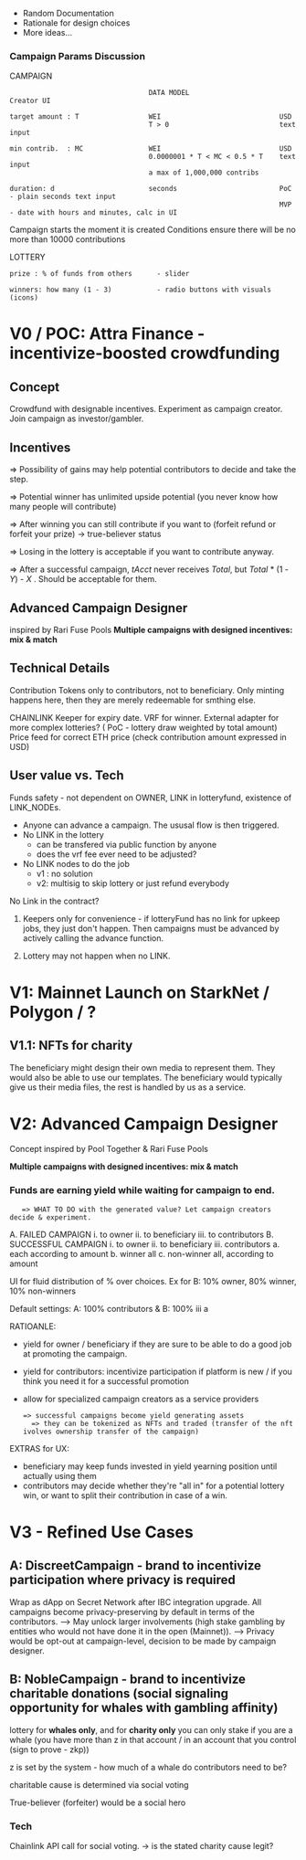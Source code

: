 - Random Documentation
- Rationale for design choices
- More ideas...


### Campaign Params Discussion

CAMPAIGN

                                      DATA MODEL                      Creator UI

    target amount : T                 WEI                             USD
                                      T > 0                           text input

    min contrib.  : MC                WEI                             USD
                                      0.0000001 * T < MC < 0.5 * T    text input
                                      a max of 1,000,000 contribs

    duration: d                       seconds                         PoC - plain seconds text input
                                                                      MVP - date with hours and minutes, calc in UI
                                    
Campaign starts the moment it is created
Conditions ensure there will be no more than 10000 contributions


LOTTERY

    prize : % of funds from others      - slider

    winners: how many (1 - 3)           - radio buttons with visuals (icons)


# V0 / POC: Attra Finance - incentivize-boosted crowdfunding

## Concept

Crowdfund with designable incentives.
Experiment as campaign creator.
Join campaign as investor/gambler.
## Incentives
=> Possibility of gains may help potential contributors to decide and take the step. 

=> Potential winner has unlimited upside potential (you never know how many people will contribute)

=> After winning you can still contribute if you want to (forfeit refund or forfeit your prize) 
  -> true-believer status

=> Losing in the lottery is acceptable if you want to contribute anyway.

=> After a successful campaign, *tAcct* never receives *Total*, but *Total* * (1 - *Y*) - *X* . Should be acceptable for them.

## Advanced Campaign Designer
inspired by Rari Fuse Pools
**Multiple campaigns with designed incentives: mix & match**

## Technical Details

Contribution Tokens only to contributors, not to beneficiary. Only minting happens here, then they are merely redeemable for smthing else.

CHAINLINK
Keeper for expiry date.
VRF for winner. 
External adapter for more complex lotteries? ( PoC - lottery draw weighted by total amount)
Price feed for correct ETH price (check contribution amount expressed in USD)

## User value vs. Tech

Funds safety - not dependent on OWNER, LINK in lotteryfund, existence of LINK_NODEs.

- Anyone can advance a campaign. The ususal flow is then triggered.
- No LINK in the lottery
  - can be transfered via public function by anyone
  - does the vrf fee ever need to be adjusted?
- No LINK nodes to do the job
  - v1 : no solution
  - v2: multisig to skip lottery or just refund everybody

No Link in the contract?

  1. Keepers only for convenience - if lotteryFund has no link for upkeep jobs, they just don't happen. Then campaigns must be advanced by actively calling the advance function.
     
  2. Lottery may not happen when no LINK.


# V1: Mainnet Launch on StarkNet / Polygon / ?

## V1.1: NFTs for charity
The beneficiary might design their own media to represent them. 
They would also be able to use our templates.
The beneficiary would typically give us their media files, the rest is
handled by us as a service.

# V2: Advanced Campaign Designer

Concept inspired by Pool Together & Rari Fuse Pools

**Multiple campaigns with designed incentives: mix & match**
### Funds are earning yield while waiting for campaign to end.
       => WHAT TO DO with the generated value? Let campaign creators decide & experiment.

  A. FAILED CAMPAIGN
    i. to owner
    ii. to beneficiary
    iii. to contributors
  B. SUCCESSFUL CAMPAIGN
    i. to owner
    ii. to beneficiary
    iii. contributors
      a. each according to amount
      b. winner all
      c. non-winner all, according to amount

UI for fluid distribution of % over choices. Ex for B: 10% owner, 80% winner, 10% non-winners

Default settings: A: 100% contributors & B: 100% iii a 

RATIOANLE: 
- yield for owner / beneficiary if they are sure to be able to do a good job at promoting the campaign.
- yield for contributors: incentivize participation if platform is new / if you think you need it for a successful promotion
- allow for specialized campaign creators as a service providers
  
      => successful campaigns become yield generating assets
        => they can be tokenized as NFTs and traded (transfer of the nft ivolves ownership transfer of the campaign) 

EXTRAS for UX:
- beneficiary may keep funds invested in yield yearning position until actually using them
- contributors may decide whether they're "all in" for a potential lottery win, or want to split their contribution in case of a win.


# V3 - Refined Use Cases
## A: DiscreetCampaign - brand to incentivize participation where privacy is required
Wrap as dApp on Secret Network after IBC integration upgrade. All campaigns become privacy-preserving by default in terms of
the contributors. 
--> May unlock larger involvements (high stake gambling by entities who would not have done it in the open (Mainnet)).
--> Privacy would be opt-out at campaign-level, decision to be made by campaign designer.

## B: NobleCampaign - brand to incentivize charitable donations (social signaling opportunity for whales with gambling affinity)
lottery for **whales only**, and for **charity only**
you can only stake if you are a whale (you have more than z in that account / in an account that you control (sign to prove - zkp))

z is set by the system - how much of a whale do contributors need to be?

charitable cause is determined via social voting

True-believer (forfeiter) would be a social hero

### Tech
Chainlink API call for social voting. -> is the stated charity cause legit?
